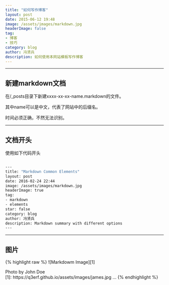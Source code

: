```yaml
---
title: "如何写作博客"
layout: post
date: 2015-06-12 19:48
image: /assets/images/markdown.jpg
headerImage: false
tag:
- 博客
- 技巧
category: blog
author: 冯贤兵
description: 如何使用本网站模板写作博客
---
```


---
## 新建markdown文档

在/_posts目录下新建xxxx-xx-xx-name.markdown的文件。

其中name可以是中文，代表了网站中的后缀名。

时间必须正确，不然无法识别。

---

## 文档开头
使用如下代码开头
```bash

---
title: "Markdown Common Elements"
layout: post
date: 2016-02-24 22:44
image: /assets/images/markdown.jpg
headerImage: true
tag:
- markdown
- elements
star: false
category: blog
author: 冯贤兵
description: Markdown summary with different options
---
```
---

## 图片
{% highlight raw %}
![Markdowm Image][1]
<figcaption class="caption">Photo by John Doe</figcaption>
[1]: https://q3erf.github.io/assets/images/james.jpg
...
{% endhighlight %}

